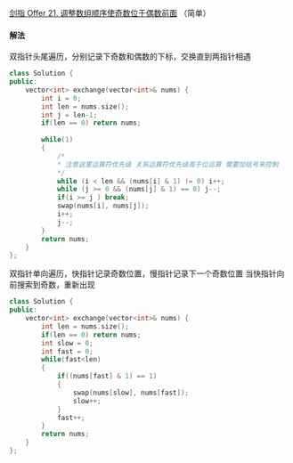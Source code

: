 [剑指 Offer 21. 调整数组顺序使奇数位于偶数前面](https://leetcode-cn.com/problems/diao-zheng-shu-zu-shun-xu-shi-qi-shu-wei-yu-ou-shu-qian-mian-lcof/) （简单）

#### 解法

双指针头尾遍历，分别记录下奇数和偶数的下标，交换直到两指针相遇

```C++
class Solution {
public:
    vector<int> exchange(vector<int>& nums) {
        int i = 0;
        int len = nums.size();
        int j = len-1;
        if(len == 0) return nums;
        
        while(1)
        {
            /*
            * 注意这里运算符优先级 关系运算符优先级高于位运算 需要加括号来控制
            */
            while (i < len && (nums[i] & 1) != 0) i++;
            while (j >= 0 && (nums[j] & 1) == 0) j--;
            if(i >= j ) break;
            swap(nums[i], nums[j]);
            i++;
            j--;
        }
        return nums;
    }
};
```

双指针单向遍历，快指针记录奇数位置，慢指针记录下一个奇数位置
当快指针向前搜索到奇数，重新出现

```C++
class Solution {
public:
    vector<int> exchange(vector<int>& nums) {
        int len = nums.size();
        if(len == 0) return nums;
        int slow = 0;
        int fast = 0;
        while(fast<len)
        {
            if((nums[fast] & 1) == 1)
            {
                swap(nums[slow], nums[fast]);
                slow++;
            }
            fast++;
        }
        return nums;
    }
};
```